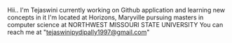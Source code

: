 

Hii..
I'm Tejaswini currently working on Github application and learning new concepts in it
I'm located at Horizons, Maryville pursuing masters in computer science at NORTHWEST MISSOURI STATE UNIVERSITY 
You can reach me at "tejaswinipydipally1997@gmail.com"

